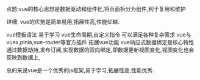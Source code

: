 点题:vue的核心思想是数据驱动和组件化,将页面拆分为组件,利于复用和维护

详细:
vue的优势是简单易用,拓展性高,性能优越.

vue模板语法         易于学习
vue生命周期,自定义指令      可以满足各种复杂需求
vue与vuex,pinia,vue-router等官方插件     拓展vue功能
vue响应式数据绑定是核心特性     通过数据劫持,发布订阅,实现数据的双向绑定,即数据更新视图变化,视图变化也会反映到数据上,


总的来说vue是一个优秀的js框架,易于学习,拓展性高,性能优秀.
